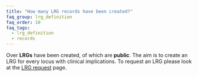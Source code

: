 ```yaml
---
title: "How many LRG records have been created?"
faq_group: lrg_definition
faq_order: 10
faq_tags:
  - lrg_definition
  - records
---
```


<script>
  $( document ).ready(function() {

  	// All
  	var lrg_json_file  = '{{ site.lrg_json_file }}';
  	var result_objects = {};
  	var public_result_objects = {};
  	$.getJSON( lrg_json_file ).then(function(data) {
  	  result_objects = getObjects({}, data, '', '*', result_objects);
  	  var result_count = Object.keys(result_objects).length;
  	  if (result_count && result_count!= 0) {
  	  	$('#lrg_count').html(result_count);
  	  }
  	  else {
  	  	$('#lrg_count').html('{{ site.lrg-created }}');
  	  }

	    // Public
  	  public_result_objects = getObjects({}, data, '', 'public', public_result_objects);
  	  var public_result_count = Object.keys(public_result_objects).length;
  	  if (public_result_count && public_result_count!= 0) {
  	    $('#lrg_public_count').html(public_result_count);
  	  }
  	  else {
  	  	$('#lrg_public_count').html('{{ site.lrg-public }}');
  	  }
  	});
  });
</script>

Over **<span id="lrg_count"></span> LRGs** have been created, of which **<span id="lrg_public_count"></span>** are **public**.
The aim is to create an LRG for every locus with clinical implications. To request an LRG please look at the [LRG request](/lrg-request) page.
